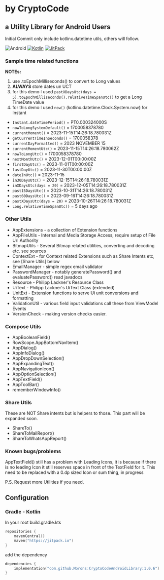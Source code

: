 # by CryptoCode

## a Utility Library for Android Users

Initial Commit only include kotlinx.datetime utils, others will follow.

![Android](https://img.shields.io/badge/android-blue.svg?logo=android)
[![Kotlin](https://img.shields.io/badge/kotlin-1.9.21-blue.svg?logo=kotlin)](http://kotlinlang.org)
[![JitPack](https://jitpack.io/v/Morons/CryptoCodeAndroidLibrary.svg)](https://jitpack.io/#Morons/CryptoCodeAndroidLibrary)

### Sample time related functions

**NOTEs:**
1. use .toEpochMilliseconds() to convert to Long values
2. **ALWAYS** store dates un UCT
3. for this demo I used `pastXDaysUtc(days = 5).toEpochMilliseconds().relativeTimeSpanUtc()` to get a Long TimeDate value 
4. for this demo I used `now()` (kotlinx.datetime.Clock.System.now) for Instant

* `Instant.dateTimePeriod()` = PT0.000324000S
* `nowToLongSystemDefault()` = 1700058378780
* `currentMoment()` = 2023-11-15T14:26:18.780031Z
* `getCurrentTimeInSeconds()` = 1700058378
* `currentDayFormatted()` = 2023 NOVEMBER 15
* `currentMomentUtc()` = 2023-11-15T14:26:18.780062Z
* `nowToLongUtc()` = 1700058378780
* `nextMonthUtc()` = 2023-12-01T00:00:00Z
* `firstDayUtc()` = 2023-11-01T00:00:00Z
* `lastDayUtc()` = 2023-11-30T00:00:00Z
* `dateInUtc()` = 2023-11-15
* `in30DaysUtc()` = 2023-12-15T14:26:18.780031Z
* `inXDaysUtc(days = 20)` = 2023-12-05T14:26:18.780031Z
* `past15DaysUtc()` = 2023-10-31T14:26:18.780031Z
* `past60DaysUtc()` = 2023-09-16T14:26:18.780031Z
* `pastXDaysUtc(days = 20)` = 2023-10-26T14:26:18.780031Z
* `Long.relativeTimeSpanUtc()` =  5 days ago

### Other Utils

* AppExtensions - a collection of Extension functions
* AppFileUtils - Internal and Media Storage Access, require setup of File Url Authority
* BitmapUtils - Several Bitmap related utilities, converting and decoding etc. see sources
* ContextExt - for Context related Extensions such as Share Intents etc, see [Share Utils] below
* EmailManager - simple regex email validator
* PasswordManager - notably generatePassword() and evaluatePassword() read javadocs
* Resource - Philipp Lackner's Resource Class
* UiText - Philipp Lackner's UiText Class (extended)
* UnitExt - Extension functions to serve Ui unit conversions and formatting
* ValidationUtil - various field input validations call these from ViewModel Events
* VersionCheck - making version checks easier.

### Compose Utils

* AppBooleanField()
* RowScope.AppBottomNavItem()
* AppDialog()
* AppInfoDialog()
* AppDropDownSelection()
* AppExpandingText()
* AppNavigationIcon()
* AppOptionSelection()
* AppTextField()
* AppToolBar()
* rememberWindowInfo()

### Share Utils
These are NOT Share intents but is helpers to those.  This part will be expanded soon.

* ShareTo()
* ShareToMailReport()
* ShareToWhatsAppReport()

### Known bugs/problems
AppTextField() still has a problem with Leading Icons, it is because if there is no leading Icon it still reserves space in 
front of the TextField for it.  This need to be replaced with a 0.dp sized Icon or sum thing, in progress

P.S. Request more Utilities if you need.

## Configuration

### Gradle - Kotlin

In your root build.gradle.kts

```kotlin
repositories {
	mavenCentral()
	maven("https://jitpack.io")
}
```
add the dependency
```kotlin
dependencies {
	implementation("com.github.Morons:CryptoCodeAndroidLibrary:1.0.6")
}
```